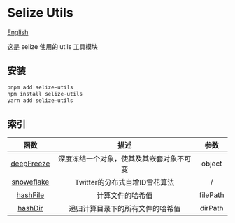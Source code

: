 # Selize Utils

[English](./docs/readme/EN/README_EN.md)

这是 selize 使用的 utils 工具模块

## 安装
```sh
pnpm add selize-utils
npm install selize-utils
yarn add selize-utils
```

## 索引
| 函数 | 描述 | 参数 |
| :---: | :---: | :---: |
| [deepFreeze](./docs/ZH/modules/freeze.md) | 深度冻结一个对象，使其及其嵌套对象不可变 | object<T> |
| [snoweflake](./docs/ZH/modules/snoweflake.md) | Twitter的分布式自增ID雪花算法 | / |
| [hashFile](./docs/ZH/modules/hashFile.md) | 计算文件的哈希值 | filePath<string> |
| [hashDir](./docs/ZH/modules/hashDir.md) | 递归计算目录下的所有文件的哈希值 | dirPath<string> |
